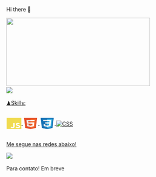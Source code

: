  Hi there 👋

 <div>
   <a href="https://github.com/zeturno">
   <img height="180em" width="380" src="https://github-readme-stats.vercel.app/api?username=zeturno&show_icons=true&theme=dracula&include_all_commits=true&count_private=true"/>
    <br>
   <img height="180em"  src="https://github-readme-stats.vercel.app/api/top-langs/?username=zeturno&layout=compact&langs_count=6&theme=tokyonight"/>
</div>

♟Skills:
<div style="display: inline_block"><br>
  <img align="center" alt="Js" height="30" width="40" src="https://raw.githubusercontent.com/devicons/devicon/master/icons/javascript/javascript-plain.svg">
  <img align="center" alt="HTML" height="30" width="40" src="https://raw.githubusercontent.com/devicons/devicon/master/icons/html5/html5-original.svg">
  <img align="center" alt="CSS" height="30" width="40" src="https://raw.githubusercontent.com/devicons/devicon/master/icons/css3/css3-original.svg">
   <img align="center" alt="CSS" height="30" width="40" src="https://logos-world.net/wp-content/uploads/2021/10/Python-Emblem.png">
 
</div>
 
<br>
 
Me segue nas redes abaixo!
<div> 
  <a href="https://www.linkedin.com/in/felipe-teles-972589212/" target="_blank"><img src="https://img.shields.io/badge/-LinkedIn-%230077B5?style=for-the-badge&logo=linkedin&logoColor=white" target="_blank"></a>
</div>

Para contato!
Em breve

